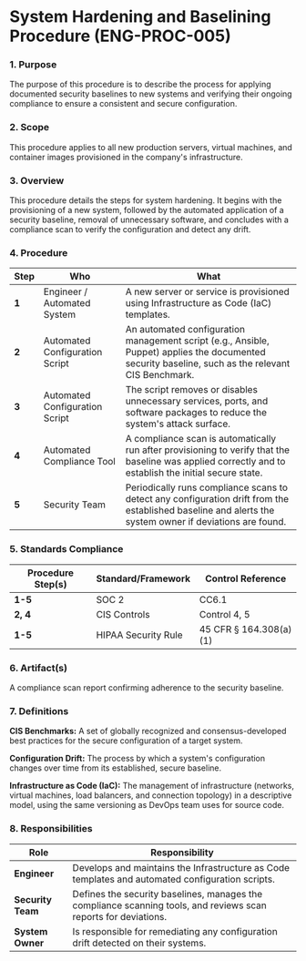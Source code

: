 # System Hardening and Baselining Procedure (ENG-PROC-005)

### 1. Purpose

The purpose of this procedure is to describe the process for applying documented security baselines to new systems and verifying their ongoing compliance to ensure a consistent and secure configuration.

### 2. Scope

This procedure applies to all new production servers, virtual machines, and container images provisioned in the company's infrastructure.

### 3. Overview

This procedure details the steps for system hardening. It begins with the provisioning of a new system, followed by the automated application of a security baseline, removal of unnecessary software, and concludes with a compliance scan to verify the configuration and detect any drift.

### 4. Procedure

| **Step** | **Who**                      | **What**                                                                                                                                                           |
| -------- | ---------------------------- | ------------------------------------------------------------------------------------------------------------------------------------------------------------------ |
| **1**    | Engineer / Automated System  | A new server or service is provisioned using Infrastructure as Code (IaC) templates.                                                                               |
| **2**    | Automated Configuration Script | An automated configuration management script (e.g., Ansible, Puppet) applies the documented security baseline, such as the relevant CIS Benchmark.                 |
| **3**    | Automated Configuration Script | The script removes or disables unnecessary services, ports, and software packages to reduce the system's attack surface.                                         |
| **4**    | Automated Compliance Tool    | A compliance scan is automatically run after provisioning to verify that the baseline was applied correctly and to establish the initial secure state.               |
| **5**    | Security Team                | Periodically runs compliance scans to detect any configuration drift from the established baseline and alerts the system owner if deviations are found.            |

### 5. Standards Compliance

| **Procedure Step(s)** | **Standard/Framework**     | **Control Reference**     |
| --------------------- | -------------------------- | ------------------------- |
| **1-5**               | SOC 2                      | CC6.1                     |
| **2, 4**              | CIS Controls               | Control 4, 5              |
| **1-5**               | HIPAA Security Rule        | 45 CFR § 164.308(a)(1)    |

### 6. Artifact(s)

A compliance scan report confirming adherence to the security baseline.

### 7. Definitions

**CIS Benchmarks:** A set of globally recognized and consensus-developed best practices for the secure configuration of a target system.

**Configuration Drift:** The process by which a system's configuration changes over time from its established, secure baseline.

**Infrastructure as Code (IaC):** The management of infrastructure (networks, virtual machines, load balancers, and connection topology) in a descriptive model, using the same versioning as DevOps team uses for source code.

### 8. Responsibilities

| **Role**          | **Responsibility**                                                                                             |
| ----------------- | -------------------------------------------------------------------------------------------------------------- |
| **Engineer**      | Develops and maintains the Infrastructure as Code templates and automated configuration scripts.                 |
| **Security Team** | Defines the security baselines, manages the compliance scanning tools, and reviews scan reports for deviations. |
| **System Owner**  | Is responsible for remediating any configuration drift detected on their systems.                                |
